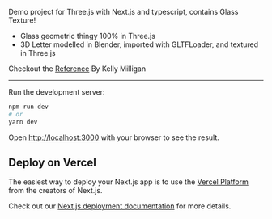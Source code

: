 Demo project for Three.js with Next.js and typescript, contains Glass Texture!
- Glass geometric thingy 100% in Three.js
- 3D Letter modelled in Blender, imported with GLTFLoader, and textured in Three.js

Checkout the [Reference](https://tympanus.net/codrops/2021/10/27/creating-the-effect-of-transparent-glass-and-plastic-in-three-js/) By Kelly Milligan 

----

Run the development server:

```bash
npm run dev
# or
yarn dev
```

Open [http://localhost:3000](http://localhost:3000) with your browser to see the result.


## Deploy on Vercel

The easiest way to deploy your Next.js app is to use the [Vercel Platform](https://vercel.com/new?utm_medium=default-template&filter=next.js&utm_source=create-next-app&utm_campaign=create-next-app-readme) from the creators of Next.js.

Check out our [Next.js deployment documentation](https://nextjs.org/docs/deployment) for more details.
